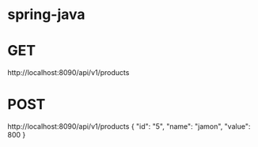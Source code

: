 # spring-java

# GET 
http://localhost:8090/api/v1/products

# POST 
http://localhost:8090/api/v1/products
    {
        "id": "5",
        "name": "jamon",
        "value": 800
    }
